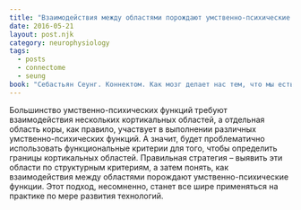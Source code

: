 ```yaml
---
title: "Взаимодействия между областями порождают умственно-психические функции"
date: 2016-05-21
layout: post.njk
category: neurophysiology
tags:
  - posts
  - connectome
  - seung
book: "Себастьян Сеунг. Коннектом. Как мозг делает нас тем, что мы есть"
---
```


Большинство умственно-психических функций требуют взаимодействия нескольких кортикальных областей, а отдельная область коры, как правило, участвует в выполнении различных умственно-психических функций. А значит, будет проблематично использовать функциональные критерии для того, чтобы определить границы кортикальных областей. Правильная стратегия – выявить эти области по структурным критериям, а затем понять, как взаимодействия между областями порождают умственно-психические функции. Этот подход, несомненно, станет все шире применяться на практике по мере развития технологий.
